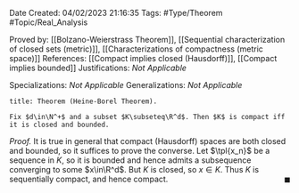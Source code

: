 <div class="topSpace"></div>

Date Created: 04/02/2023 21:16:35
Tags: #Type/Theorem #Topic/Real_Analysis

Proved by: [[Bolzano-Weierstrass Theorem]], [[Sequential characterization of closed sets (metric)]], [[Characterizations of compactness (metric space)]]
References: [[Compact implies closed (Hausdorff)]], [[Compact implies bounded]]
Justifications: <i>Not Applicable</i>

Specializations: <i>Not Applicable</i>
Generalizations: <i>Not Applicable</i>

``` ad-Theorem
title: Theorem (Heine-Borel Theorem).

Fix $d\in\N^+$ and a subset $K\subseteq\R^d$. Then $K$ is compact iff it is closed and bounded.

```

<i>Proof.</i> It is true in general that compact (Hausdorff) spaces are both closed and bounded, so it suffices to prove the converse. Let $\tpl{x_n}$ be a sequence in $K$, so it is bounded and hence admits a subsequence converging to some $x\in\R^d$. But $K$ is closed, so $x\in K$. Thus $K$ is sequentially compact, and hence compact.<span style="float:right;">$\blacksquare$</span>
